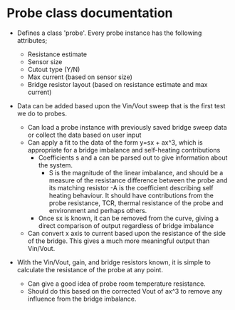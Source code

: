 # Probe class documentation


- Defines a class 'probe'. Every probe instance has the following attributes;
  - Resistance estimate
  - Sensor size
  - Cutout type (Y/N)
  - Max current (based on sensor size)
  - Bridge resistor layout (based on resistance estimate and max current)

- Data can be added based upon the Vin/Vout sweep that is the first test we do to probes.
  - Can load a probe instance with previously saved bridge sweep data or collect the data based on user input
  - Can apply a fit to the data of the form y=sx + ax^3, which is appropriate for a bridge imbalance and self-heating contributions
    - Coefficients s and a can be parsed out to give information about the system.
      - S is the magnitude of the linear imbalance, and should be a measure of the resistance difference between the probe and its matching resistor
      -A is the coefficient describing self heating behaviour. It should have contributions from the probe resistance, TCR, thermal resistance of the probe and environment and perhaps others.
    - Once sx is known, it can be removed from the curve, giving a direct comparison of output regardless of bridge imbalance
  - Can convert x axis to current based upon the resistance of the side of the bridge. This gives a much more meaningful output than Vin/Vout.

- With the Vin/Vout, gain, and bridge resistors known, it is simple to calculate the resistance of the probe at any point.
  - Can give a good idea of probe room temperature resistance.
  - Should do this based on the corrected Vout of ax^3 to remove any influence from the bridge imbalance.
